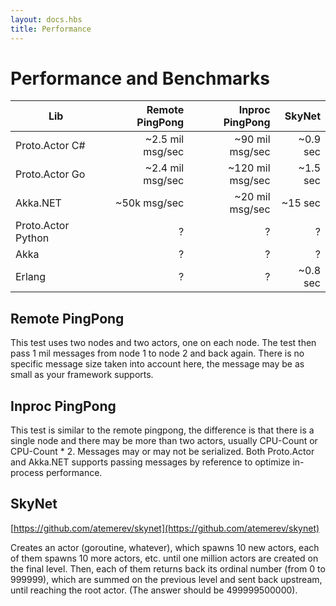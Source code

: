 ```yaml
---
layout: docs.hbs
title: Performance
---
```


# Performance and Benchmarks

| Lib                | Remote PingPong   | Inproc PingPong   | SkyNet              |
| ------------------ | -----------------:| -----------------:| -------------------:|
| Proto.Actor C#     | ~2.5 mil msg/sec  | ~90 mil msg/sec   | ~0.9 sec            |
| Proto.Actor Go     | ~2.4 mil msg/sec  | ~120 mil msg/sec  | ~1.5 sec            |
| Akka.NET           | ~50k msg/sec      | ~20 mil msg/sec   | ~15 sec             |
| Proto.Actor Python | ?                 | ?                 | ?                   |
| Akka               | ?                 | ?                 | ?                   |
| Erlang             | ?                 | ?                 | ~0.8 sec            |

## Remote PingPong

This test uses two nodes and two actors, one on each node.
The test then pass 1 mil messages from node 1 to node 2 and back again.
There is no specific message size taken into account here, the message may be as small as
your framework supports.

## Inproc PingPong

This test is similar to the remote pingpong, the difference is that there is a single node and
there may be more than two actors, usually CPU-Count or CPU-Count * 2.
Messages may or may not be serialized. Both Proto.Actor and Akka.NET supports passing messages by reference
to optimize in-process performance.

## SkyNet

[https://github.com/atemerev/skynet](https://github.com/atemerev/skynet)

Creates an actor (goroutine, whatever), which spawns 10 new actors, each of them spawns 10 more actors, etc. until one million actors are created on the final level. Then, each of them returns back its ordinal number (from 0 to 999999), which are summed on the previous level and sent back upstream, until reaching the root actor. (The answer should be 499999500000).
